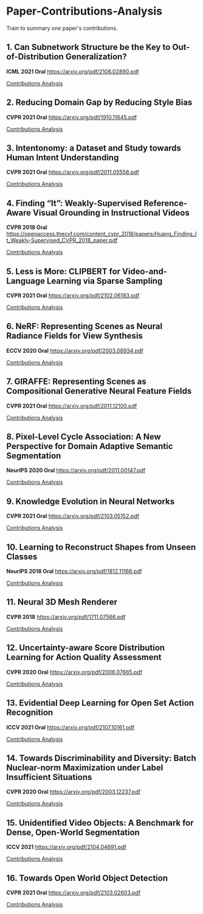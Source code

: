 # Paper-Contributions-Analysis
Train to summary one paper's contributions.

## 1. Can Subnetwork Structure be the Key to Out-of-Distribution Generalization?
**ICML 2021 Oral** <https://arxiv.org/pdf/2106.02890.pdf>

[Contributions Analysis](papers/Can_Subnetwork_Structure_be_the_Key_to_Out-of-Distribution_Generalization.md)

## 2. Reducing Domain Gap by Reducing Style Bias
**CVPR 2021 Oral** <https://arxiv.org/pdf/1910.11645.pdf>

[Contributions Analysis](papers/Reducing_Domain_Gap_by_Reducing_Style_Bias.md)

## 3. Intentonomy: a Dataset and Study towards Human Intent Understanding
**CVPR 2021 Oral** <https://arxiv.org/pdf/2011.05558.pdf>

[Contributions Analysis](papers/Intentonomy:_a_Dataset_and_Study_towards_Human_Intent_Understanding.md)

## 4. Finding “It”: Weakly-Supervised Reference-Aware Visual Grounding in Instructional Videos
**CVPR 2018 Oral** <https://openaccess.thecvf.com/content_cvpr_2018/papers/Huang_Finding_It_Weakly-Supervised_CVPR_2018_paper.pdf>

[Contributions Analysis](papers/Finding_It:_Weakly-Supervised_Reference-Aware_Visual_Grounding_in_Instructional_Videos.md)

## 5. Less is More: CLIPBERT for Video-and-Language Learning via Sparse Sampling
**CVPR 2021 Oral** <https://arxiv.org/pdf/2102.06183.pdf>

[Contributions Analysis](papers/Less_is_More:_CLIPBERT_for_Video-and-Language_Learning_via_Sparse_Sampling.md)

## 6. NeRF: Representing Scenes as Neural Radiance Fields for View Synthesis
**ECCV 2020 Oral** <https://arxiv.org/pdf/2003.08934.pdf>

[Contributions Analysis](papers/NeRF:_Representing_Scenes_as_Neural_Radiance_Fields_for_View_Synthesis.md)

## 7. GIRAFFE: Representing Scenes as Compositional Generative Neural Feature Fields
**CVPR 2021 Oral** <https://arxiv.org/pdf/2011.12100.pdf>

[Contributions Analysis](papers/GIRAFFE:_Representing_Scenes_as_Compositional_Generative_Neural_Feature_Fields.md)

## 8. Pixel-Level Cycle Association: A New Perspective for Domain Adaptive Semantic Segmentation
**NeurIPS 2020 Oral** <https://arxiv.org/pdf/2011.00147.pdf>

[Contributions Analysis](papers/Pixel-Level_Cycle_Association:_A_New_Perspective_for_Domain_Adaptive_Semantic_Segmentation.md)

## 9. Knowledge Evolution in Neural Networks
**CVPR 2021 Oral** <https://arxiv.org/pdf/2103.05152.pdf>

[Contributions Analysis](papers/Knowledge_Evolution_in_Neural_Networks.md)

## 10. Learning to Reconstruct Shapes from Unseen Classes
**NeurIPS 2018 Oral** <https://arxiv.org/pdf/1812.11166.pdf>

[Contributions Analysis](papers/Learning_to_Reconstruct_Shapes_from_Unseen_Classes.md)

## 11. Neural 3D Mesh Renderer
**CVPR 2018** <https://arxiv.org/pdf/1711.07566.pdf>

[Contributions Analysis](papers/Neural_3D_Mesh_Renderer.md)

## 12. Uncertainty-aware Score Distribution Learning for Action Quality Assessment
**CVPR 2020 Oral** <https://arxiv.org/pdf/2006.07665.pdf>

[Contributions Analysis](papers/Uncertainty-aware_Score_Distribution_Learning_for_Action_Quality_Assessment.md)

## 13. Evidential Deep Learning for Open Set Action Recognition
**ICCV 2021 Oral** <https://arxiv.org/pdf/2107.10161.pdf>

[Contributions Analysis](papers/Evidential_Deep_Learning_for_Open_Set_Action_Recognition.md)

## 14. Towards Discriminability and Diversity: Batch Nuclear-norm Maximization under Label Insufficient Situations
**CVPR 2020 Oral** <https://arxiv.org/pdf/2003.12237.pdf>

[Contributions Analysis](papers/Towards_Discriminability_and_Diversity:_Batch_Nuclear-norm_Maximization_under_Label_Insufficient_Situations.md)

## 15. Unidentified Video Objects: A Benchmark for Dense, Open-World Segmentation
**ICCV 2021** <https://arxiv.org/pdf/2104.04691.pdf>

[Contributions Analysis](papers/Unidentified_Video_Objects:_A_Benchmark_for_Dense_Open-World_Segmentation.md)

## 16. Towards Open World Object Detection
**CVPR 2021 Oral** <https://arxiv.org/pdf/2103.02603.pdf>

[Contributions Analysis](papers/Towards_Open_World_Object_Detection.md)